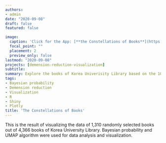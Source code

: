 ```yaml
---
authors:
- admin
date: "2020-09-08"
draft: false
featured: false

image:
  caption: 'Click for the App: [**the Constellations of Books**](https://koreauniv-datahub.shinyapps.io/constell_of_book/)'
  focal_point: ""
  placement: 2
  preview_only: false
lastmod: "2020-09-08"
projects: [demension-reduction-visualization]
subtitle: 
summary: Explore the books of Korea Univerisity Library based on the 10 years of book loan records.
tags:
- Bayesian probability
- Demension reduction
- Visualization
- R
- Shiny
- Plotly
title: 'The Constellations of Books'
---
```



This is the result of visualizing the data of 1,310 randomly selected books out of 4,366 books of Korea University Library. Bayesian probability and UMAP algorithm were used for data analysis and visualization.
